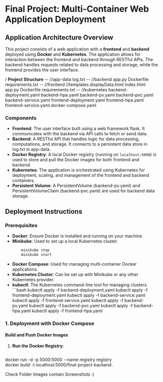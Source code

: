 # Final Project: Multi-Container Web Application Deployment

## Application Architecture Overview

This project consists of a web application with a **frontend** and **backend** deployed using **Docker** and **Kubernetes**. The application allows for interaction between the frontend and backend through RESTful APIs. The backend handles requests related to data processing and storage, while the frontend provides the user interface.

/ **Project Structure**
-- //app-data 
     log.txt
-- //backend
     app.py
     Dockerfile
     requirements.txt
-- //frontend
     //templates
       displayData.html
       index.html
     app.py
     Dockerfile
     requirements.txt
-- //kubernetes
    backend-deployment.yaml
    backend-hpa.yaml
    backend-pv.yaml
    backend-pvc.yaml
    backend-service.yaml
    frontend-deployment.yaml
    frontend-hpa.yaml
    frontend-service.yaml
docker-compose.yaml

### Components

- **Frontend**: The user interface built using a web framework flask. It communicates with the backend via API calls to fetch or send data.
- **Backend**: A RESTful API that handles logic for data processing, computations, and storage. It connects to a persistent data store in log.txt in app-data.
- **Docker Registry**: A local Docker registry (running on `localhost:5000`) is used to store and pull the Docker images for both frontend and backend.
- **Kubernetes**: The application is orchestrated using Kubernetes for deployment, scaling, and management of the frontend and backend containers.
- **Persistent Volume**: A PersistentVolume (backend-pv.yaml)  and PersistentVolumeClaim (backend-pvc.yaml) are used for backend data storage.

## Deployment Instructions

### Prerequisites

- **Docker**: Ensure Docker is installed and running on your machine.
- **Minikube**: Used to set up a local Kubernetes cluster.
    ```bash
        minikube stop
        minikube start

- **Docker Compose**: Used for managing multi-container Docker applications.
- **Kubernetes Cluster**: Can be set up with Minikube or any other Kubernetes provider.
- **kubectl**: The Kubernetes command-line tool for managing clusters.
      ```bash 
    kubectl apply -f backend-deployment.yaml
    kubectl apply -f frontend-deployment.yaml
    kubectl apply -f backend-service.yaml
    kubectl apply -f frontend-service.yaml
    kubectl apply -f backend-pv.yaml
    kubectl apply -f backend-pvc.yaml
    kubectl apply -f backend-hpa.yaml
    kubectl apply -f frontend-hpa.yaml


### 1. Deployment with Docker Compose

#### Build and Push Docker Images

1. **Run the Docker Registry**:
   ```bash
  docker run -d -p 5000:5000 --name registry registry   
  docker build -t localhost:5000/final-project-backend .


  Check Folder Images contain Screenshots :) 

